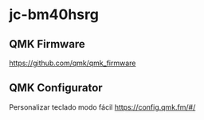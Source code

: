 # jc-bm40hsrg

## QMK Firmware
https://github.com/qmk/qmk_firmware

## QMK Configurator
Personalizar teclado modo fácil
https://config.qmk.fm/#/
